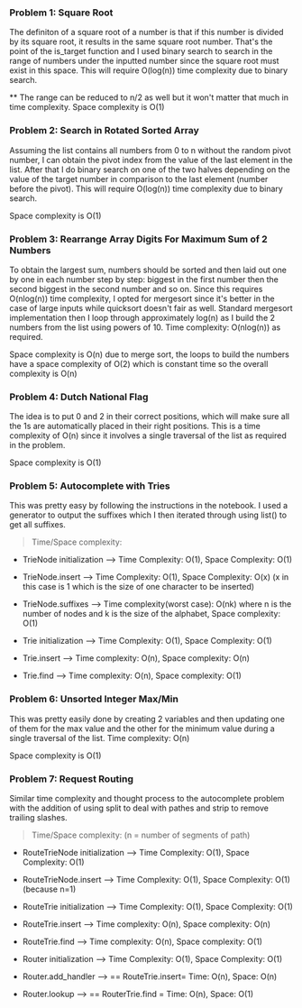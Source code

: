 ### Problem 1: Square Root

The definiton of a square root of a number is that if this number is divided by its square root, it results in the same square root number. That's the point of the is_target function and I used binary search to search in the range of numbers under the inputted number since the square root must exist in this space.
This will require O(log(n)) time complexity due to binary search.

\*\* The range can be reduced to n/2 as well but it won't matter that much in time complexity.
Space complexity is O(1)

### Problem 2: Search in Rotated Sorted Array

Assuming the list contains all numbers from 0 to n without the random pivot number, I can obtain the pivot index from the value of the last element in the list. After that I do binary search on one of the two halves depending on the value of the target number in comparison to the last element (number before the pivot).
This will require O(log(n)) time complexity due to binary search.

Space complexity is O(1)

### Problem 3: Rearrange Array Digits For Maximum Sum of 2 Numbers

To obtain the largest sum, numbers should be sorted and then laid out one by one in each number step by step: biggest in the first number then the second biggest in the second number and so on. Since this requires O(nlog(n)) time complexity, I opted for mergesort since it's better in the case of large inputs while quicksort doesn't fair as well. Standard mergesort implementation then I loop through approximately log(n) as I build the 2 numbers from the list using powers of 10.
Time complexity: O(nlog(n)) as required.

Space complexity is O(n) due to merge sort, the loops to build the numbers have a space complexity of O(2) which is constant time so the overall complexity is O(n)

### Problem 4: Dutch National Flag

The idea is to put 0 and 2 in their correct positions, which will make sure all the 1s are automatically placed in their right positions. This is a time complexity of O(n) since it involves a single traversal of the list as required in the problem.

Space complexity is O(1)

### Problem 5: Autocomplete with Tries

This was pretty easy by following the instructions in the notebook. I used a generator to output the suffixes which I then iterated through using list() to get all suffixes.

> Time/Space complexity:

- TrieNode initialization -->
  Time Complexity: O(1), Space Complexity: O(1)
- TrieNode.insert -->
  Time Complexity: O(1), Space Complexity: O(x) (x in this case is 1 which is the size of one character to be inserted)
- TrieNode.suffixes -->
  Time complexity(worst case): O(nk) where n is the number of nodes and k is the size of the alphabet, Space complexity: O(1)

- Trie initialization -->
  Time Complexity: O(1), Space Complexity: O(1)
- Trie.insert -->
  Time complexity: O(n), Space complexity: O(n)
- Trie.find -->
  Time complexity: O(n), Space complexity: O(1)

### Problem 6: Unsorted Integer Max/Min

This was pretty easily done by creating 2 variables and then updating one of them for the max value and the other for the minimum value during a single traversal of the list.
Time complexity: O(n)

Space complexity is O(1)

### Problem 7: Request Routing

Similar time complexity and thought process to the autocomplete problem with the addition of using split to deal with pathes and strip to remove trailing slashes.

> Time/Space complexity:
> (n = number of segments of path)

- RouteTrieNode initialization -->
  Time Complexity: O(1), Space Complexity: O(1)
- RouteTrieNode.insert -->
  Time Complexity: O(1), Space Complexity: O(1) (because n=1)

- RouteTrie initialization -->
  Time Complexity: O(1), Space Complexity: O(1)
- RouteTrie.insert -->
  Time complexity: O(n), Space complexity: O(n)
- RouteTrie.find -->
  Time complexity: O(n), Space complexity: O(1)

- Router initialization -->
  Time Complexity: O(1), Space Complexity: O(1)
- Router.add_handler -->
  == RouteTrie.insert= Time: O(n), Space: O(n)
- Router.lookup -->
  == RouterTrie.find = Time: O(n), Space: O(1)
